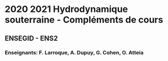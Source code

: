 # 2020 2021 Hydrodynamique souterraine - Compléments de cours
## ENSEGID - ENS2
### Enseignants: F. Larroque, A. Dupuy, G. Cohen, O. Atteia
